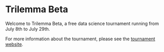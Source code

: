 # Trilemma Beta

Welcome to Trilemma Beta, a free data science tournament running from July 8th to July 29th.

For more information about the tournament, please see the [tournament website](https://www.trilemmacapital.com/tournament). 
